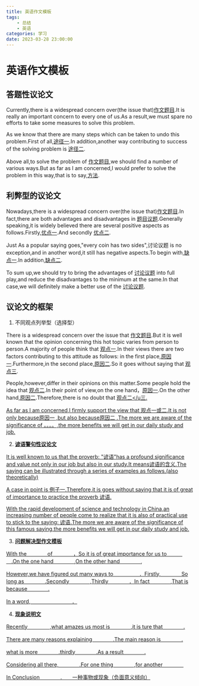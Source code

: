 ```yaml
---
title: 英语作文模板
tags:
    - 总结
    - 英语
categories: 学习
date: 2023-03-28 23:00:00
---
```

# 英语作文模板

## **答题性议论文**

Currently,there is a widespread concern over(the issue that)<u>作文题目</u>.It is really an important concern to every one of us.As a result,we must spare no efforts to take some measures to solve this problem.

As we know that there are many steps which can be taken to undo this problem.First of all,<u>途径一</u>.In  addition,another way contributing to success of the solving problem is <u>途径二</u>.

Above all,to solve the problem of <u>作文题目</u>,we should find a number of various ways.But as far as I am concerned,I would prefer to solve the problem in this way,that is to say,<u>方法</u>.

## **利弊型的议论文**

Nowadays,there is a widespread concern over(the issue that)<u>作文题目</u>.In fact,there are both advantages and disadvantages in <u>题目议题</u>.Generally speaking,it is widely believed there are several positive aspects as follows.Firstly,<u>优点一</u>.And secondly <u>优点二</u>.

Just As a popular saying goes,"every coin has two sides",讨论议题 is no exception,and in another word,it still has negative aspects.To begin with,<u>缺点一</u>.In  addition,<u>缺点二</u>.

To sum up,we should try to bring the advantages of <u>讨论议题</u> into full play,and reduce the disadvantages to the minimum at the same.In that case,we will definitely make a better use of the <u>讨论议题</u>.

## **议论文的框架**

1. 不同观点列举型（选择型）

There is a widespread concern over the issue that <u>作文题目</u>.But it is well known that the opinion concerning this hot topic varies from person to person.A majority of people think that <u>观点一</u>.In their views there are two factors contributing to this attitude as follows: in the first place,<u>原因一</u>.Furthermore,in the second place,<u>原因二</u>.So it goes without saying that <u>观点三</u>.

People,however,differ in their opinions on this matter.Some people hold the idea that <u>观点二</u>.In their point of view,on the one hand，<u>原因一</u>.On the other hand,<u>原因二</u>.Therefore,there is no doubt that <u>观点二</u三.

As far as I am concerned,I firmly support the view that <u>观点一或二</u>.It is not only because<u>原因一</u> ,but also because<u>原因二</u> .The more we are aware of the significance of 。。。。,the more benefits we will get in our daily study and job.

2. **谚语警句性议论文**

It is well known to us that the proverb: "<u>谚语</u>"has a profound significance and value not only in our job but also in our study.It means<u>谚语的含义</u>.The saying can be illustrated through a series of examples as follows.(also theoretically)

A case in point is <u>例子一</u>.Therefore,it is goes without saying that it is of great of importance to practice the proverb <u>谚语</u>.

With the rapid development of science and technology in China,an increasing number of people come to realize that it is also of practical use to stick to the saying: <u>谚语</u>.The more we are aware of the significance of this famous saying,the more benefits we will get in our daily study and job.

3. **问题解决型作文模板**

With the＿＿＿＿of＿＿＿＿，So it is of great importance for us to＿＿＿＿.On the one hand＿＿＿＿,On the other hand＿＿＿＿,

However,we have figured out many ways to＿＿＿＿＿．Firstly,＿＿＿＿So long as＿＿＿＿.Secondly＿＿＿＿,Thirdly＿＿＿＿．In fact＿＿＿＿,That is because＿＿＿＿.

In a word,＿＿＿＿＿＿＿＿．

4. **现象说明文**

Recently＿＿＿＿ ,what amazes us most is＿＿＿＿,it is ture that＿＿＿＿.

There are many reasons explaining＿＿＿＿.The main reason is＿＿＿＿.

what is more＿＿＿＿.thirdly＿＿＿＿.As a result＿＿＿＿.

Considering all there,＿＿＿＿.For one thing＿＿＿＿,for another＿＿＿＿

In Conclusion＿＿＿＿.　　一种事物或现象（负面意义倾向）